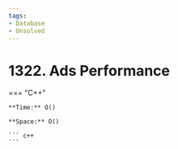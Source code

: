 ```yaml
---
tags:
- Database
- Unsolved
---
```



# 1322. Ads Performance

=== "C++"

    **Time:** O()

    **Space:** O()

    ``` c++
    ```